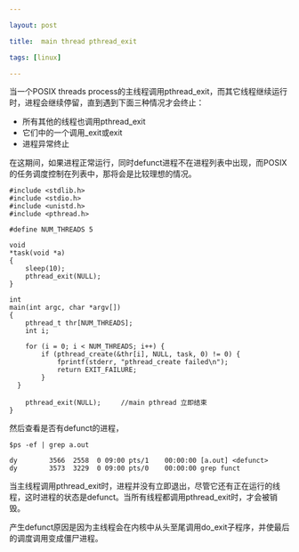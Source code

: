 ```yaml
---

layout: post  

title:  main thread pthread_exit

tags: [linux]

---
```


当一个POSIX threads process的主线程调用pthread\_exit，而其它线程继续运行时，进程会继续停留，直到遇到下面三种情况才会终止：

* 所有其他的线程也调用pthread\_exit
* 它们中的一个调用\_exit或exit
* 进程异常终止

在这期间，如果进程正常运行，同时defunct进程不在进程列表中出现，而POSIX的任务调度控制在列表中，那将会是比较理想的情况。


    #include <stdlib.h>
    #include <stdio.h>
	#include <unistd.h>
	#include <pthread.h>
	
	#define NUM_THREADS 5
	
	void 
	*task(void *a)
	{
		sleep(10);
		pthread_exit(NULL);
	}
	
	int
	main(int argc, char *argv[])
	{
		pthread_t thr[NUM_THREADS];
		int i;
		
		for (i = 0; i < NUM_THREADS; i++) {
			if (pthread_create(&thr[i], NULL, task, 0) != 0) {
				fprintf(stderr, "pthread_create failed\n");
				return EXIT_FAILURE;
			}
	  }
	
		pthread_exit(NULL);     //main pthread 立即结束
	}


然后查看是否有defunct的进程，
    

	$ps -ef | grep a.out

	dy        3566  2558  0 09:00 pts/1    00:00:00 [a.out] <defunct>
	dy        3573  3229  0 09:00 pts/0    00:00:00 grep funct

当主线程调用pthread\_exit时，进程并没有立即退出，尽管它还有正在运行的线程，这时进程的状态是defunct。当所有线程都调用pthread\_exit时，才会被销毁。

产生defunct原因是因为主线程会在内核中从头至尾调用do_exit子程序，并使最后的调度调用变成僵尸进程。